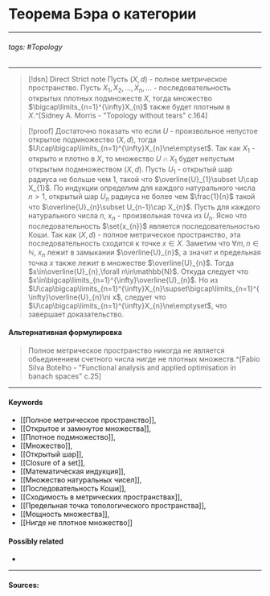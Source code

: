 # Теорема Бэра о категории
***
###### tags: #Topology  
***
>[!dsn] Direct Strict note
>Пусть $(X,d)$ - полное метрическое пространство. Пусть $X_{1},X_{2},\dots,X_{n},\dots$ - последовательность открытых плотных подмножеств $X$, тогда множество $\bigcap\limits_{n=1}^{\infty}X_{n}$ также будет плотным в $X$.^[Sidney A. Morris - "Topology without tears" c.164]


>[!proof]
>Достаточно показать что если $U$ - произвольное непустое открытое подмножество $(X,d)$, тогда $U\cap\bigcap\limits_{n=1}^{\infty}X_{n}\ne\emptyset$.
Так как $X_{1}$ - открыто и плотно в $X$, то множество $U\cap X_{1}$ будет непустым открытым подмножеством $(X,d)$. Пусть $U_{1}$ - открытый шар радиуса не больше чем $1$, такой что $\overline{U}_{1}\subset U\cap X_{1}$.
По индукции определим для каждого натурального числа $n>1$, открытый шар $U_{n}$ радиуса не более чем $\frac{1}{n}$ такой что $\overline{U}_{n}\subset U_{n-1}\cap X_{n}$.
Пусть для каждого натурального числа $n$, $x_{n}$ - произвольная точка из $U_{n}$. Ясно что последовательность $\set{x_{n}}$ является последовательностью Коши. Так как $(X,d)$ - полное метрическое пространство, эта последовательность сходится к точке $x\in X$.
Заметим что $\forall m,n\in\mathbb{N}$, $x_{n}$ лежит в замыкании $\overline{U}_{n}$, а значит и предельная точка $x$ также лежит в множестве $\overline{U}_{n}$.
Тогда $x\in\overline{U}_{n},\forall n\in\mathbb{N}$. Откуда следует что $x\in\bigcap\limits_{n=1}^{\infty}\overline{U}_{n}$.
Но из $U\cap\bigcap\limits_{n=1}^{\infty}X_{n}\supset\bigcap\limits_{n=1}^{\infty}\overline{U}_{n}\ni x$, следует что $U\cap\bigcap\limits_{n=1}^{\infty}X_{n}\ne\emptyset$, что завершает доказательство.

#### Альтернативная формулировка
>Полное метрическое пространство никогда не является обьединением счетного числа нигде не плотных множеств.^[Fabio Silva Botelho - "Functional analysis and applied optimisation in banach spaces" c.25]
***
#### Keywords
- [[Полное метрическое пространство]],
- [[Открытое и замкнутое множества]],
- [[Плотное подмножество]],
- [[Множество]],
- [[Открытый шар]],
- [[Closure of a set]],
- [[Математическая индукция]],
- [[Множество натуральных чисел]],
- [[Последовательность Коши]],
- [[Сходимость в метрических пространствах]],
- [[Предельная точка топологического пространства]],
- [[Мощность множества]],
- [[Нигде не плотное множество]]
#### Possibly related
- 
***
#### Sources: